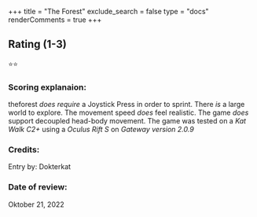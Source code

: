 +++
title = "The Forest"
exclude_search = false
type = "docs"
renderComments = true
+++

## Rating (1-3)
⭐⭐

### Scoring explanaion:
theforest *does require* a Joystick Press in order to sprint.
There *is* a large world to explore.
The movement speed *does* feel realistic.
The game *does* support decoupled head-body movement.
The game was tested on a *Kat Walk C2+* using a *Oculus Rift S* on *Gateway version 2.0.9*

### Credits:
Entry by: Dokterkat

### Date of review:
Oktober 21, 2022

